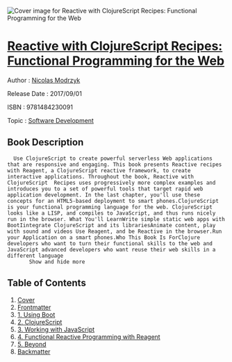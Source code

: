 ![Cover image for Reactive with ClojureScript Recipes: Functional Programming for the Web](https://imgdetail.ebookreading.net/cover/cover/20200215/EB9781484230091.jpg)

[Reactive with ClojureScript Recipes: Functional Programming for the Web](https://ebookreading.net/view/book/Reactive+with+ClojureScript+Recipes%3A+Functional+Programming+for+the+Web-EB9781484230091_1.html "Reactive with ClojureScript Recipes: Functional Programming for the Web")
====================================================================================================================

Author : [Nicolas Modrzyk](https://ebookreading.net/search/author/Nicolas+Modrzyk)

Release Date : 2017/09/01

ISBN : 9781484230091

Topic : [Software Development](https://ebookreading.net/search/category/software-development)

Book Description
-----------------

      Use ClojureScript to create powerful serverless Web applications that are responsive and engaging. This book presents Reactive recipes with Reagent, a ClojureScript reactive framework, to create interactive applications. Throughout the book, Reactive with ClojureScript  Recipes uses progressively more complex examples and introduces you to a set of powerful tools that target rapid web application development. In the last chapter, you'll use these concepts for an HTML5-based deployment to smart phones.ClojureScript is your functional programming language for the web. ClojureScript looks like a LISP, and compiles to JavaScript, and thus runs nicely run in the browser. What You'll LearnWrite simple static web apps with BootIintegrate ClojureScript and its librariesAnimate content, play with sound and videos Use Reagent, and be Reactive in the browser.Run your Application on a smart phones.Who This Book Is ForClojure developers who want to turn their functional skills to the web and JavaScript advanced developers who want reuse their web skills in a different language
           Show and hide more                
Table of Contents
-----------------

1. [Cover](https://ebookreading.net/view/book/Reactive+with+ClojureScript+Recipes%3A+Functional+Programming+for+the+Web-EB9781484230091_1.html)
1. [Frontmatter](https://ebookreading.net/view/book/Reactive+with+ClojureScript+Recipes%3A+Functional+Programming+for+the+Web-EB9781484230091_2.html)
1. [1. Using Boot](https://ebookreading.net/view/book/Reactive+with+ClojureScript+Recipes%3A+Functional+Programming+for+the+Web-EB9781484230091_3.html)
1. [2. ClojureScript](https://ebookreading.net/view/book/Reactive+with+ClojureScript+Recipes%3A+Functional+Programming+for+the+Web-EB9781484230091_4.html)
1. [3. Working with JavaScript](https://ebookreading.net/view/book/Reactive+with+ClojureScript+Recipes%3A+Functional+Programming+for+the+Web-EB9781484230091_5.html)
1. [4. Functional Reactive Programming with Reagent](https://ebookreading.net/view/book/Reactive+with+ClojureScript+Recipes%3A+Functional+Programming+for+the+Web-EB9781484230091_6.html)
1. [5. Beyond](https://ebookreading.net/view/book/Reactive+with+ClojureScript+Recipes%3A+Functional+Programming+for+the+Web-EB9781484230091_7.html)
1. [Backmatter](https://ebookreading.net/view/book/Reactive+with+ClojureScript+Recipes%3A+Functional+Programming+for+the+Web-EB9781484230091_8.html)
